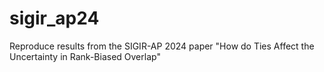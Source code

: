 # sigir_ap24
Reproduce results from the SIGIR-AP 2024 paper "How do Ties Affect the Uncertainty in Rank-Biased Overlap"
